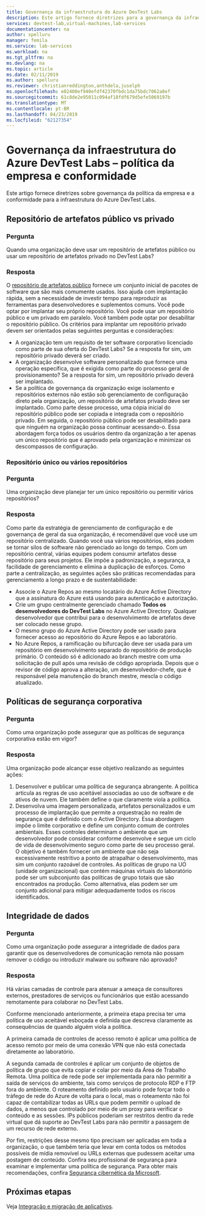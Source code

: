 ```yaml
---
title: Governança da infraestrutura do Azure DevTest Labs
description: Este artigo fornece diretrizes para a governança da infraestrutura do Azure DevTest Labs.
services: devtest-lab,virtual-machines,lab-services
documentationcenter: na
author: spelluru
manager: femila
ms.service: lab-services
ms.workload: na
ms.tgt_pltfrm: na
ms.devlang: na
ms.topic: article
ms.date: 02/11/2019
ms.author: spelluru
ms.reviewer: christianreddington,anthdela,juselph
ms.openlocfilehash: e02400ef940efdf42370fbdc1da75bdc7062a8ef
ms.sourcegitcommit: 61c8de2e95011c094af18fdf679d5efe5069197b
ms.translationtype: MT
ms.contentlocale: pt-BR
ms.lasthandoff: 04/23/2019
ms.locfileid: "62127354"
---
```

# <a name="governance-of-azure-devtest-labs-infrastructure---company-policy-and-compliance"></a>Governança da infraestrutura do Azure DevTest Labs – política da empresa e conformidade
Este artigo fornece diretrizes sobre governança da política da empresa e a conformidade para a infraestrutura do Azure DevTest Labs. 

## <a name="public-vs-private-artifact-repository"></a>Repositório de artefatos público vs privado

### <a name="question"></a>Pergunta
Quando uma organização deve usar um repositório de artefatos público ou usar um repositório de artefatos privado no DevTest Labs?

### <a name="answer"></a>Resposta
O [repositório de artefatos público](https://github.com/Azure/azure-devtestlab/tree/master/Artifacts) fornece um conjunto inicial de pacotes de software que são mais comumente usados. Isso ajuda com implantação rápida, sem a necessidade de investir tempo para reproduzir as ferramentas para desenvolvedores e suplementos comuns. Você pode optar por implantar seu próprio repositório. Você pode usar um repositório público e um privado em paralelo. Você também pode optar por desabilitar o repositório público. Os critérios para implantar um repositório privado devem ser orientados pelas seguintes perguntas e considerações:

- A organização tem um requisito de ter software corporativo licenciado como parte de sua oferta do DevTest Labs? Se a resposta for sim, um repositório privado deverá ser criado.
- A organização desenvolve software personalizado que fornece uma operação específica, que é exigida como parte do processo geral de provisionamento? Se a resposta for sim, um repositório privado deverá ser implantado.
- Se a política de governança da organização exige isolamento e repositórios externos não estão sob gerenciamento de configuração direto pela organização, um repositório de artefatos privado deve ser implantado. Como parte desse processo, uma cópia inicial do repositório público pode ser copiada e integrada com o repositório privado. Em seguida, o repositório público pode ser desabilitado para que ninguém na organização possa continuar acessando-o. Essa abordagem força todos os usuários dentro da organização a ter apenas um único repositório que é aprovado pela organização e minimizar os descompassos de configuração.

### <a name="single-repository-or-multiple-repositories"></a>Repositório único ou vários repositórios 

### <a name="question"></a>Pergunta
Uma organização deve planejar ter um único repositório ou permitir vários repositórios?

### <a name="answer"></a>Resposta
Como parte da estratégia de gerenciamento de configuração e de governança de geral da sua organização, é recomendável que você use um repositório centralizado. Quando você usa vários repositórios, eles podem se tornar silos de software não gerenciado ao longo do tempo. Com um repositório central, várias equipes podem consumir artefatos desse repositório para seus projetos. Ele impõe a padronização, a segurança, a facilidade de gerenciamento e elimina a duplicação de esforços. Como parte a centralização, as seguintes ações são práticas recomendadas para gerenciamento a longo prazo e de sustentabilidade:

- Associe o Azure Repos ao mesmo locatário do Azure Active Directory que a assinatura do Azure está usando para autenticação e autorização.
- Crie um grupo centralmente gerenciado chamado **Todos os desenvolvedores do DevTest Labs** no Azure Active Directory. Qualquer desenvolvedor que contribui para o desenvolvimento de artefatos deve ser colocado nesse grupo.
- O mesmo grupo do Azure Active Directory pode ser usado para fornecer acesso ao repositório do Azure Repos e ao laboratório.
- No Azure Repos, a ramificação ou bifurcação deve ser usada para um repositório em desenvolvimento separado do repositório de produção primário. O conteúdo só é adicionado ao branch mestre com uma solicitação de pull após uma revisão de código apropriada. Depois que o revisor de código aprova a alteração, um desenvolvedor-chefe, que é responsável pela manutenção do branch mestre, mescla o código atualizado. 

## <a name="corporate-security-policies"></a>Políticas de segurança corporativa

### <a name="question"></a>Pergunta
Como uma organização pode assegurar que as políticas de segurança corporativa estão em vigor?

### <a name="answer"></a>Resposta
Uma organização pode alcançar esse objetivo realizando as seguintes ações:

1. Desenvolver e publicar uma política de segurança abrangente. A política articula as regras de uso aceitável associadas ao uso de software e de ativos de nuvem. Ele também define o que claramente viola a política. 
2. Desenvolva uma imagem personalizada, artefatos personalizados e um processo de implantação que permite a orquestração no realm de segurança que é definido com o Active Directory. Essa abordagem impõe o limite corporativo e define um conjunto comum de controles ambientais. Esses controles determinam o ambiente que um desenvolvedor pode considerar conforme desenvolve e segue um ciclo de vida de desenvolvimento seguro como parte de seu processo geral. O objetivo é também fornecer um ambiente que não seja excessivamente restritivo a ponto de atrapalhar o desenvolvimento, mas sim um conjunto razoável de controles. As políticas de grupo na UO (unidade organizacional) que contém máquinas virtuais do laboratório pode ser um subconjunto das políticas de grupo totais que são encontrados na produção. Como alternativa, elas podem ser um conjunto adicional para mitigar adequadamente todos os riscos identificados.

## <a name="data-integrity"></a>Integridade de dados

### <a name="question"></a>Pergunta
Como uma organização pode assegurar a integridade de dados para garantir que os desenvolvedores de comunicação remota não possam remover o código ou introduzir malware ou software não aprovado?

### <a name="answer"></a>Resposta
Há várias camadas de controle para atenuar a ameaça de consultores externos, prestadores de serviços ou funcionários que estão acessando remotamente para colaborar no DevTest Labs. 

Conforme mencionado anteriormente, a primeira etapa precisa ter uma política de uso aceitável esboçada e definida que descreva claramente as consequências de quando alguém viola a política. 

A primeira camada de controles de acesso remoto é aplicar uma política de acesso remoto por meio de uma conexão VPN que não está conectada diretamente ao laboratório. 

A segunda camada de controles é aplicar um conjunto de objetos de política de grupo que evita copiar e colar por meio da Área de Trabalho Remota. Uma política de rede pode ser implementada para não permitir a saída de serviços do ambiente, tais como serviços de protocolo RDP e FTP fora do ambiente. O roteamento definido pelo usuário pode forçar todo o tráfego de rede do Azure de volta para o local, mas o roteamento não foi capaz de contabilizar todas as URLs que podem permitir o upload de dados, a menos que controlado por meio de um proxy para verificar o conteúdo e as sessões. IPs públicos poderiam ser restritos dentro da rede virtual que dá suporte ao DevTest Labs para não permitir a passagem de um recurso de rede externo.

Por fim, restrições desse mesmo tipo precisam ser aplicadas em toda a organização, o que também teria que levar em conta todos os métodos possíveis de mídia removível ou URLs externas que pudessem aceitar uma postagem de conteúdo. Confira seu profissional de segurança para examinar e implementar uma política de segurança. Para obter mais recomendações, confira [Segurança cibernética da Microsoft](https://www.microsoft.com/security/default.aspx?&WT.srch=1&wt.mc_id=AID623240_SEM_sNYnsZDs).


## <a name="next-steps"></a>Próximas etapas
Veja [Integração e migração de aplicativos](devtest-lab-guidance-governance-application-migration-integration.md).
